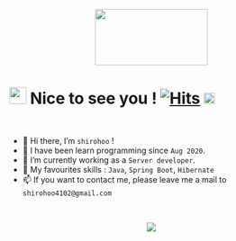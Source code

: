<p align="center">
<img src="http://commitcombo.com/get?user=shirohoo&theme=DeepOcean-mini" width="200" height="100" /> 
</p>

# <img src="https://camo.githubusercontent.com/d3359cb00ab0b5ed8f2e1fe3fceb4fbaf3b614340f8c0db99c17b9f50b351770/68747470733a2f2f656d6f6a69732e736c61636b6d6f6a69732e636f6d2f656d6f6a69732f696d616765732f313533313834393433302f343234362f626c6f622d73756e676c61737365732e6769663f31353331383439343330" width="30" height="30"> Nice to see you ! [![Hits](https://hits.seeyoufarm.com/api/count/incr/badge.svg?url=https%3A%2F%2Fgithub.com%2Fshirohoo%2Fhit-counter&count_bg=%2379C83D&title_bg=%23555555&icon=&icon_color=%23E7E7E7&title=hits&edge_flat=false)](https://hits.seeyoufarm.com) <a href="https://shirohoo.github.io/"><img alt="Blog" src="https://img.shields.io/badge/Blog-000000.svg?&style=for-the-badge&logo=Bloglovin&logoColor=white" height="20"/></a> 

<br />

- 👋 Hi there, I’m `shirohoo` !
- 📖 I have been learn programming since `Aug 2020`.
- 🌱 I’m currently working as a `Server developer`.
- 💖 My favourites skills : `Java`, `Spring Boot`, `Hibernate`
- 📫 If you want to contact me, please leave me a mail to `shirohoo4102@gmail.com`

<br/>

<p align="center">
  <a href="http://15.165.178.142/"><img src="https://user-images.githubusercontent.com/71188307/121005641-fb65b500-c7ca-11eb-8e34-5f8a3fbf6ce8.png"></a>
</p>

<br />
